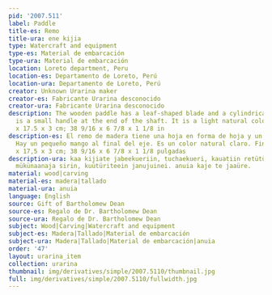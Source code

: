 ```yaml
---
pid: '2007.511'
label: Paddle
title-es: Remo
title-ura: ene kijia
type: Watercraft and equipment
type-es: Material de embarcación
type-ura: Material de embarcación
location: Loreto department, Peru
location-es: Departamento de Loreto, Perú
location-ura: Departamento de Loreto, Perú
creator: Unknown Urarina maker
creator-es: Fabricante Urarina desconocido
creator-ura: Fabricante Urarina desconocido
description: The wooden paddle has a leaf-shaped blade and a cylindrical shaft. There
  is a small handle at the end of the shaft. It is a light natural color. Late 1800s-2002.98
  x 17.5 x 3 cm; 38 9/16 x 6 7/8 x 1 1/8 in
description-es: El remo de madera tiene una hoja en forma de hoja y un eje cilíndrico.
  Hay un pequeño mango al final del eje. Es un color natural claro. Finales de 1800-2002,98
  x 17,5 x 3 cm; 38 9/16 x 6 7/8 x 1 1/8 pulgadas
description-ura: kaa kijiate jabeekueriin, tuchaekueri, kauatiin retütüin bijinujuinei
  mükünaanaja sirin, kuütüriteein janujuinei. anuia kaje te jaaüre.
material: wood|carving
material-es: madera|tallado
material-ura: anuia
language: English
source: Gift of Bartholomew Dean
source-es: Regalo de Dr. Bartholomew Dean
source-ura: Regalo de Dr. Bartholomew Dean
subject: Wood|Carving|Watercraft and equipment
subject-es: Madera|Tallado|Material de embarcación
subject-ura: Madera|Tallado|Material de embarcación|anuia
order: '47'
layout: urarina_item
collection: urarina
thumbnail: img/derivatives/simple/2007.5110/thumbnail.jpg
full: img/derivatives/simple/2007.5110/fullwidth.jpg
---
```

